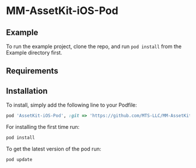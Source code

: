 # MM-AssetKit-iOS-Pod

## Example

To run the example project, clone the repo, and run `pod install` from the Example directory first.

## Requirements

## Installation

To install, simply add the following line to your Podfile:

```ruby
pod 'AssetKit-iOS-Pod', :git => 'https://github.com/MTS-LLC/MM-AssetKit-iOS-Pod.git'
```

For installing the first time run:
```ruby
pod install
```

To get the latest version of the pod run:
```ruby
pod update
```
